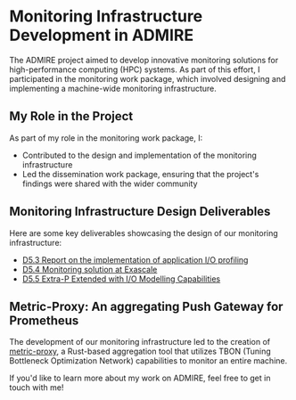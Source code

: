 # Monitoring Infrastructure Development in ADMIRE

The ADMIRE project aimed to develop innovative monitoring solutions for high-performance computing (HPC) systems. As part of this effort, I participated in the monitoring work package, which involved designing and implementing a machine-wide monitoring infrastructure.

## My Role in the Project

As part of my role in the monitoring work package, I:

* Contributed to the design and implementation of the monitoring infrastructure
* Led the dissemination work package, ensuring that the project's findings were shared with the wider community

## Monitoring Infrastructure Design Deliverables

Here are some key deliverables showcasing the design of our monitoring infrastructure:

* [D5.3 Report on the implementation of application I/O profiling](https://admire-eurohpc.eu/wp-content/uploads/2023/07/D5_3_Report_on_the_implementation_of_application_IO_Profiling.pdf)
* [D5.4 Monitoring solution at Exascale](https://www.dropbox.com/s/mx831mokb2w2tsy/D5_4_Monitoring_solution_at_exascale.pdf?dl=0)
* [D5.5 Extra-P Extended with I/O Modelling Capabilities](https://admire-eurohpc.eu/wp-content/uploads/2024/02/D5_5_admire.pdf)

## Metric-Proxy: An aggregating Push Gateway for Prometheus

The development of our monitoring infrastructure led to the creation of [metric-proxy](https://github.com/besnardjb/proxy_v2), a Rust-based aggregation tool that utilizes TBON (Tuning Bottleneck Optimization Network) capabilities to monitor an entire machine.

If you'd like to learn more about my work on ADMIRE, feel free to get in touch with me!